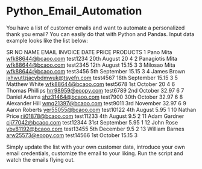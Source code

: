 # Python_Email_Automation
You have a list of customer emails and want to automate a personalized thank you email? You can easily do that with Python and Pandas. Input data example looks like the list below:

SR NO	    NAME	        EMAIL	                        INVOICE	    DATE	        PRICE	PRODUCTS
1	    Pano Mita	        wfk88644@bcaoo.com    	      test1234	20th August	    20	    4
2	    Panagiotis Mita	  wfk88644@bcaoo.com            test2345	12th August	    15.15	  3
3	    Milosao Mita	    wfk88644@bcaoo.com       	    test3456	5th September	  15.15	  3
4	    James Brown	      jxhwutlzjacybdmwuk@tsyefn.com	test4567	18th September	15.15	  3
5	    Matthew White	    wfk88644@bcaoo.com	          test5678	1st October	    20  	  4
6     Thomas Phillips	  hrr98959@eoopy.com	          test6789	2nd October	    32.97	  6
7	    Daniel Adams	    shz31464@bcaoo.com	          test7900	30th October	  32.97	  6
8	    Alexander Hill	  wmq21397@bcaoo.com	          test9011	3rd November	  32.97	  6
9	    Aaron Roberts	    yer55055@bcaoo.com	          test10122	4th August	    5.95	  1
10	  Nathan Price	    rii01878@bcaoo.com	          test11233	4th August	    9.5	    2
11	  Adam Gardner 	    cij77042@bcaoo.com	          test12344	31st September	5.95	  1
12	  John Rose	        ybv81192@bcaoo.com	          test13455	5th December	  9.5	    2
13	  William Barnes	  arw25573@eoopy.com	          test14566	1st October	    15.15	  3

Simply update the list with your own customer data, introduce your own email credentials, customize the email to your liking. Run the script and watch the emails flying out.
